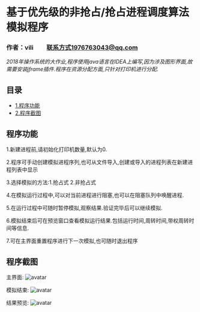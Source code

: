 # 基于优先级的非抢占/抢占进程调度算法模拟程序

### 作者：vili &nbsp;&nbsp;&nbsp;&nbsp;&nbsp;&nbsp;&nbsp; 联系方式1976763043@qq.com

*2018年操作系统的大作业,程序使用java语言在IDEA上编写,因为涉及图形界面,故需要安装jframe插件.程序在资源分配方面,只针对打印机进行分配.*

## 目录

* [1.程序功能](#1)
* [2.程序截图](#2)

<h2 id="1">程序功能</h2>

1.新建进程前,请初始化打印机数量,默认为0.

2.程序可手动创建模拟进程序列,也可从文件导入,创建或导入的进程列表在新建进程列表中显示

3.选择模拟的方法:1.抢占式  2.非抢占式

4.在模拟运行过程中,可以对当前进程进行阻塞,也可以在阻塞队列中唤醒进程.

5.在运行过程中可随时暂停模拟,观察结果.验证完毕后可以继续模拟.

6.模拟结束后可在预览窗口查看模拟运行结果.包括运行时间,周转时间,带权周转时间等信息.

7.可在主界面重置程序进行下一次模拟,也可随时退出程序

<h2 id="2">程序截图</h2>

主界面:
![avatar](https://raw.githubusercontent.com/vi-li/MarkdownPictureRepository/master/主界面.png)

模拟结束:
![avatar](https://raw.githubusercontent.com/vi-li/MarkdownPictureRepository/master/运行完成.png)

结果预览:
![avatar](https://raw.githubusercontent.com/vi-li/MarkdownPictureRepository/master/结果预览.png)
